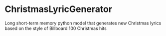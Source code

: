 # ChristmasLyricGenerator
Long short-term memory python model that generates new Christmas lyrics based on the style of Billboard 100 Christmas hits
